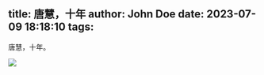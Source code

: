 title: 唐慧，十年
author: John Doe
date: 2023-07-09 18:18:10
tags:
---
唐慧，十年。<!--more-->

![](/images/20230709001.jpg)